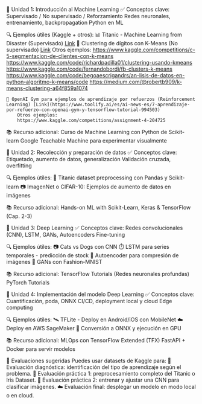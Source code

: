 🔹 Unidad 1: Introducción al Machine Learning
✅ Conceptos clave:
    Supervisado / No supervisado / Reforzamiento
    Redes neuronales, entrenamiento, backpropagation
    Python en ML

🔍 Ejemplos útiles (Kaggle + otros):
    📊 Titanic - Machine Learning from Disaster (Supervisado) [Link](https://www.kaggle.com/competitions/titanic)
    🎨 Clustering de dígitos con K-Means (No supervisado) [Link]()
        Otros ejemplos:
        https://www.kaggle.com/competitions/c-5-segmentacion-de-clientes-con-k-means
        https://www.kaggle.com/code/richardpadilla01/clustering-usando-kmeans
        https://www.kaggle.com/code/fernandobordi/fb-clusters-k-means
        https://www.kaggle.com/code/begoaescrigandrs/an-lisis-de-datos-en-python-algoritmo-k-means/code
        https://medium.com/@robertb909/k-means-clustering-a64f859a1074

    🧠 OpenAI Gym para ejemplos de aprendizaje por refuerzos (Reinforcement Learning) [Link](https://www.toolify.ai/es/ai-news-es/7-aprendizaje-por-refuerzo-con-openai-gym-y-tensorflow-tutorial-994503)
        Otros ejemplos:
        https://www.kaggle.com/competitions/assignment-4-204725

📚 Recurso adicional:
    Curso de Machine Learning con Python de Scikit-learn
    Google Teachable Machine para experimentar visualmente

🔹 Unidad 2: Recolección y preparación de datos
✅ Conceptos clave:
    Etiquetado, aumento de datos, generalización
    Validación cruzada, overfitting

🔍 Ejemplos útiles:
    🧼 Titanic dataset preprocessing con Pandas y Scikit-learn
    📷 ImagenNet o CIFAR-10: Ejemplos de aumento de datos en imágenes

📚 Recurso adicional:
    Hands-on ML with Scikit-Learn, Keras & TensorFlow (Cap. 2-3)

🔹 Unidad 3: Deep Learning
✅ Conceptos clave:
    Redes convolucionales (CNN), LSTM, GANs, Autoencoders
    Fine-tuning

🔍 Ejemplos útiles:
    📷 Cats vs Dogs con CNN
    ⏱️ LSTM para series temporales - predicción de stock
    🧬 Autoencoder para compresión de imágenes
    🎨 GANs con Fashion-MNIST

📚 Recurso adicional:
    TensorFlow Tutorials (Redes neuronales profundas)
    PyTorch Tutorials

🔹 Unidad 4: Implementación del modelo Deep Learning
✅ Conceptos clave:
    Cuantificación, poda, ONNX
    CI/CD, deployment local y cloud
    Edge computing

🔍 Ejemplos útiles:
    🛰️ TFLite - Deploy en Android/iOS con MobileNet
    ☁️ Deploy en AWS SageMaker
    🧊 Conversión a ONNX y ejecución en GPU

📚 Recurso adicional:
    MLOps con TensorFlow Extended (TFX)
    FastAPI + Docker para servir modelos

📌 Evaluaciones sugeridas
Puedes usar datasets de Kaggle para:
    📑 Evaluación diagnóstica: identificación del tipo de aprendizaje según el problema.
    🔧 Evaluación práctica 1: preprocesamiento completo del Titanic o Iris Dataset.
    🧠 Evaluación práctica 2: entrenar y ajustar una CNN para clasificar imágenes.
    ☁️ Evaluación final: desplegar un modelo en modo local o en cloud.